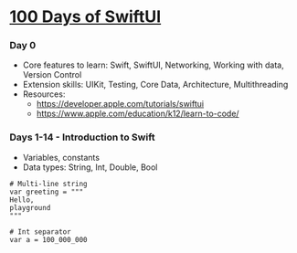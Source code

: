 # [100 Days of SwiftUI](https://www.hackingwithswift.com/100/swiftui)

### Day 0
* Core features to learn: Swift, SwiftUI, Networking, Working with data, Version Control
* Extension skills: UIKit, Testing, Core Data, Architecture, Multithreading
* Resources:
    * https://developer.apple.com/tutorials/swiftui
    * https://www.apple.com/education/k12/learn-to-code/  

### Days 1-14 - Introduction to Swift
* Variables, constants
* Data types: String, Int, Double, Bool

```
# Multi-line string
var greeting = """
Hello,
playground
"""

# Int separator
var a = 100_000_000
```
